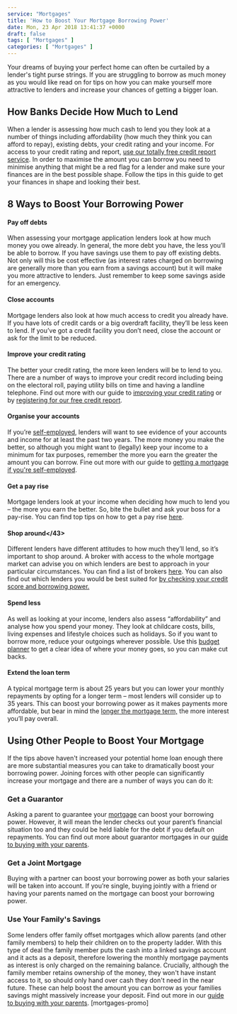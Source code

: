 ```yaml
---
service: "Mortgages"
title: 'How to Boost Your Mortgage Borrowing Power'
date: Mon, 23 Apr 2018 13:41:37 +0000
draft: false
tags: [ "Mortgages" ]
categories: [ "Mortgages" ]
---
```


Your dreams of buying your perfect home can often be curtailed by a lender's tight purse strings. If you are struggling to borrow as much money as you would like read on for tips on how you can make yourself more attractive to lenders and increase your chances of getting a bigger loan.

How Banks Decide How Much to Lend
---------------------------------

When a lender is assessing how much cash to lend you they look at a number of things including affordability (how much they think you can afford to repay), existing debts, your credit rating and your income. For access to your credit rating and report, [use our totally free credit report service](https://www.totallymoney.com/free-credit-report/). In order to maximise the amount you can borrow you need to minimise anything that might be a red flag for a lender and make sure your finances are in the best possible shape. Follow the tips in this guide to get your finances in shape and looking their best.

8 Ways to Boost Your Borrowing Power
------------------------------------

#### Pay off debts

When assessing your mortgage application lenders look at how much money you owe already. In general, the more debt you have, the less you’ll be able to borrow. If you have savings use them to pay off existing debts. Not only will this be cost effective (as interest rates charged on borrowing are generally more than you earn from a savings account) but it will make you more attractive to lenders. Just remember to keep some savings aside for an emergency.

#### Close accounts

Mortgage lenders also look at how much access to credit you already have. If you have lots of credit cards or a big overdraft facility, they’ll be less keen to lend. If you’ve got a credit facility you don’t need, close the account or ask for the limit to be reduced.

#### Improve your credit rating

The better your credit rating, the more keen lenders will be to lend to you. There are a number of ways to improve your credit record including being on the electoral roll, paying utility bills on time and having a landline telephone. Find out more with our guide to [improving your credit rating](https://www.totallymoney.com/free-credit-report/improve-your-credit-rating/) or by [registering for our free credit report](https://www.totallymoney.com/free-credit-report/).

#### Organise your accounts

If you’re [self-employed](https://www.totallymoney.com/mortgages/self-employed/), lenders will want to see evidence of your accounts and income for at least the past two years. The more money you make the better, so although you might want to (legally) keep your income to a minimum for tax purposes, remember the more you earn the greater the amount you can borrow. Fine out more with our guide to [getting a mortgage if you're self-employed](https://www.totallymoney.com/mortgages/self-employed-mortgages/).

#### Get a pay rise

Mortgage lenders look at your income when deciding how much to lend you – the more you earn the better. So, bite the bullet and ask your boss for a pay-rise. You can find top tips on how to get a pay rise [here](http://www.guardian.co.uk/money/2007/nov/15/pay.workandcareers).

#### Shop around</43>

Different lenders have different attitudes to how much they’ll lend, so it’s important to shop around. A broker with access to the whole mortgage market can advise you on which lenders are best to approach in your particular circumstances. You can find a list of brokers [here](http://www.moneysavingexpert.com/mortgages/best-mortgages-cashback#free). You can also find out which lenders you would be best suited for [by checking your credit score and borrowing power.](https://www.totallymoney.com/free-credit-report/)

#### Spend less

As well as looking at your income, lenders also assess “affordability” and analyse how you spend your money. They look at childcare costs, bills, living expenses and lifestyle choices such as holidays. So if you want to borrow more, reduce your outgoings wherever possible. Use this [budget planner](https://www.moneyadviceservice.org.uk/en/tools/budget-planner) to get a clear idea of where your money goes, so you can make cut backs.

#### Extend the loan term

A typical mortgage term is about 25 years but you can lower your monthly repayments by opting for a longer term – most lenders will consider up to 35 years. This can boost your borrowing power as it makes payments more affordable, but bear in mind the [longer the mortgage term,](https://www.totallymoney.com/mortgages/life-time/) the more interest you’ll pay overall.

Using Other People to Boost Your Mortgage
-----------------------------------------

If the tips above haven't increased your potential home loan enough there are more substantial measures you can take to dramatically boost your borrowing power. Joining forces with other people can significantly increase your mortgage and there are a number of ways you can do it:

### Get a Guarantor

Asking a parent to guarantee your [mortgage](https://www.totallymoney.com/mortgages/) can boost your borrowing power. However, it will mean the lender checks out your parent’s financial situation too and they could be held liable for the debt if you default on repayments. You can find out more about guarantor mortgages in our [guide to buying with your parents](https://www.totallymoney.com/mortgages/buying-with-parents/).

### Get a Joint Mortgage

Buying with a partner can boost your borrowing power as both your salaries will be taken into account. If you’re single, buying jointly with a friend or having your parents named on the mortgage can boost your borrowing power.

### Use Your Family's Savings

Some lenders offer family offset mortgages which allow parents (and other family members) to help their children on to the property ladder. With this type of deal the family member puts the cash into a linked savings account and it acts as a deposit, therefore lowering the monthly mortgage payments as interest is only charged on the remaining balance. Crucially, although the family member retains ownership of the money, they won't have instant access to it, so should only hand over cash they don't need in the near future. These can help boost the amount you can borrow as your families savings might massively increase your deposit. Find out more in our [guide to buying with your parents](https://www.totallymoney.com/mortgages/buying-with-parents/). \[mortgages-promo\]
